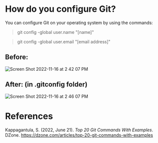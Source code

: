 # How do you configure Git? 

You can configure Git on your operating system by using the commands: 
> git config -global user.name "[name]" 

> git config -global user.email "[email address]" 

## Before: 
![Screen Shot 2022-11-16 at 2 42 07 PM](https://user-images.githubusercontent.com/109105989/202278434-e30153c3-97d1-4c99-888f-1fdc1c145a6c.png)

## After: (in .gitconfig folder) 
![Screen Shot 2022-11-16 at 2 46 07 PM](https://user-images.githubusercontent.com/109105989/202279203-21ce58e0-af88-4fe9-9b37-173b6bc9dbb7.png)




# References 
Kappagantula, S. (2022, June 21). *Top 20 Git Commands With Examples*. DZone. <https://dzone.com/articles/top-20-git-commands-with-examples>
